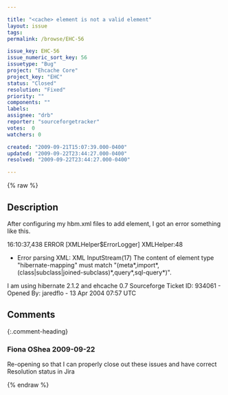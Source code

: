 ```yaml
---

title: "<cache> element is not a valid element"
layout: issue
tags: 
permalink: /browse/EHC-56

issue_key: EHC-56
issue_numeric_sort_key: 56
issuetype: "Bug"
project: "Ehcache Core"
project_key: "EHC"
status: "Closed"
resolution: "Fixed"
priority: ""
components: ""
labels: 
assignee: "drb"
reporter: "sourceforgetracker"
votes:  0
watchers: 0

created: "2009-09-21T15:07:39.000-0400"
updated: "2009-09-22T23:44:27.000-0400"
resolved: "2009-09-22T23:44:27.000-0400"

---
```




{% raw %}



## Description

<div markdown="1" class="description">

After configuring my hbm.xml files to add <cache>
element, I got an error something like this.

16:10:37,438 ERROR [XMLHelper$ErrorLogger] XMLHelper:48
- Error parsing XML: XML InputStream(17) The content of
element type "hibernate-mapping" must match
"(meta\*,import\*,(class|subclass|joined-subclass)\*,query\*,sql-query\*)".


I am using hibernate 2.1.2 and ehcache 0.7
Sourceforge Ticket ID: 934061 - Opened By: jaredflo - 13 Apr 2004 07:57 UTC

</div>

## Comments


{:.comment-heading}
### **Fiona OShea** <span class="date">2009-09-22</span>

<div markdown="1" class="comment">

Re-opening so that I can properly close out these issues and have correct Resolution status in Jira

</div>



{% endraw %}
